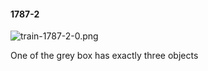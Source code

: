 #### 1787-2
![train-1787-2-0.png](https://github.com/lil-lab/nlvr/raw/master/nlvr/train/images/32/train-1787-2-0.png "train-1787-2-0.png")

One of the grey box has exactly three objects